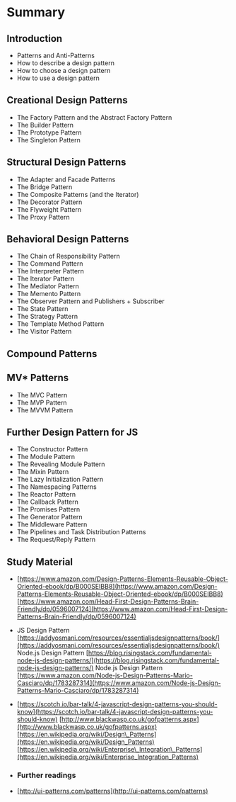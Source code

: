 # Summary

## Introduction

* Patterns and Anti-Patterns
* How to describe a design pattern
* How to choose a design pattern
* How to use a design pattern

## Creational Design Patterns

* The Factory Pattern and the Abstract Factory Pattern
* The Builder Pattern
* The Prototype Pattern
* The Singleton Pattern

## Structural Design Patterns

* The Adapter and Facade Patterns
* The Bridge Pattern
* The Composite Patterns \(and the Iterator\)
* The Decorator Pattern
* The Flyweight Pattern
* The Proxy Pattern

## Behavioral Design Patterns

* The Chain of Responsibility Pattern
* The Command Pattern
* The Interpreter Pattern
* The Iterator Pattern
* The Mediator Pattern
* The Memento Pattern
* The Observer Pattern and  Publishers + Subscriber
* The State Pattern
* The Strategy Pattern
* The Template Method Pattern
* The Visitor Pattern  

## Compound Patterns

## MV\* Patterns

* The MVC Pattern
* The MVP Pattern
* The MVVM Pattern

## Further Design Pattern for JS

* The Constructor Pattern
* The Module Pattern
* The Revealing Module Pattern
* The Mixin Pattern
* The Lazy Initialization Pattern
* The Namespacing Patterns
* The Reactor Pattern
* The Callback Pattern
* The Promises Pattern
* The Generator Pattern
* The Middleware Pattern
* The Pipelines and Task Distribution Patterns
* The Request/Reply Pattern

## Study Material

* [https://www.amazon.com/Design-Patterns-Elements-Reusable-Object-Oriented-ebook/dp/B000SEIBB8](https://www.amazon.com/Design-Patterns-Elements-Reusable-Object-Oriented-ebook/dp/B000SEIBB8) [https://www.amazon.com/Head-First-Design-Patterns-Brain-Friendly/dp/0596007124](https://www.amazon.com/Head-First-Design-Patterns-Brain-Friendly/dp/0596007124)

* JS Design Pattern [https://addyosmani.com/resources/essentialjsdesignpatterns/book/](https://addyosmani.com/resources/essentialjsdesignpatterns/book/) Node.js Design Pattern [https://blog.risingstack.com/fundamental-node-js-design-patterns/](https://blog.risingstack.com/fundamental-node-js-design-patterns/) Node.js Design Pattern [https://www.amazon.com/Node-js-Design-Patterns-Mario-Casciaro/dp/1783287314](https://www.amazon.com/Node-js-Design-Patterns-Mario-Casciaro/dp/1783287314)

* [https://scotch.io/bar-talk/4-javascript-design-patterns-you-should-know](https://scotch.io/bar-talk/4-javascript-design-patterns-you-should-know) [http://www.blackwasp.co.uk/gofpatterns.aspx](http://www.blackwasp.co.uk/gofpatterns.aspx) [https://en.wikipedia.org/wiki/Design\_Patterns](https://en.wikipedia.org/wiki/Design_Patterns) [https://en.wikipedia.org/wiki/Enterprise\_Integration\_Patterns](https://en.wikipedia.org/wiki/Enterprise_Integration_Patterns)

* ### Further readings
* [http://ui-patterns.com/patterns](http://ui-patterns.com/patterns)



